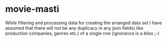 # movie-masti

While filtering and processing data for creating the arranged data set
I have assumed that there will not be any duplicacy in any json fields( like production companies, genres etc.) of
a single row (ignorance is a bliss ;-)